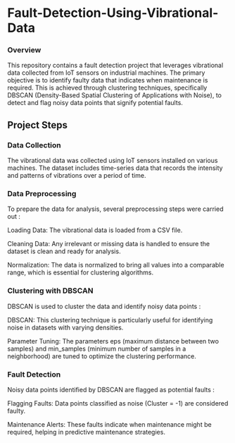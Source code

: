 # Fault-Detection-Using-Vibrational-Data
### Overview
This repository contains a fault detection project that leverages vibrational data collected from IoT sensors on industrial machines. The primary objective is to identify faulty data that indicates when maintenance is required. This is achieved through clustering techniques, specifically DBSCAN (Density-Based Spatial Clustering of Applications with Noise), to detect and flag noisy data points that signify potential faults.

## Project Steps
### Data Collection
The vibrational data was collected using IoT sensors installed on various machines. The dataset includes time-series data that records the intensity and patterns of vibrations over a period of time.

### Data Preprocessing
To prepare the data for analysis, several preprocessing steps were carried out :

Loading Data: The vibrational data is loaded from a CSV file.

Cleaning Data: Any irrelevant or missing data is handled to ensure the dataset is clean and ready for analysis.

Normalization: The data is normalized to bring all values into a comparable range, which is essential for clustering algorithms.

### Clustering with DBSCAN
DBSCAN is used to cluster the data and identify noisy data points :

DBSCAN: This clustering technique is particularly useful for identifying noise in datasets with varying densities.

Parameter Tuning: The parameters eps (maximum distance between two samples) and min_samples (minimum number of samples in a neighborhood) are tuned to optimize the clustering performance.

### Fault Detection
Noisy data points identified by DBSCAN are flagged as potential faults :

Flagging Faults: Data points classified as noise (Cluster = -1) are considered faulty.

Maintenance Alerts: These faults indicate when maintenance might be required, helping in predictive maintenance strategies.
